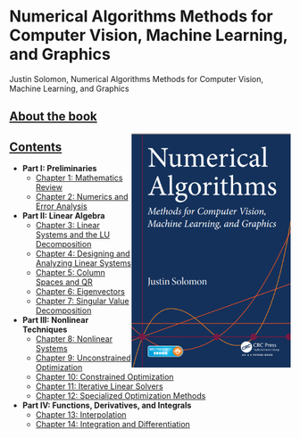 # Numerical Algorithms Methods for Computer Vision, Machine Learning, and Graphics
Justin Solomon, Numerical Algorithms Methods for Computer Vision, Machine Learning, and Graphics

## [About the book](https://www.amazon.com/Numerical-Algorithms-Computer-Learning-Paperback/dp/B014I7TJ66/ref=sr_1_fkmrnull_3?__mk_zh_CN=%E4%BA%9A%E9%A9%AC%E9%80%8A%E7%BD%91%E7%AB%99&keywords=Numerical+Algorithms+Methods+for+Computer+Vision%2C+Machine+Learning%2C+and+Graphics&qid=1556957405&s=gateway&sr=8-3-fkmrnull)

<img align="right" src="images/numerical_algorithms_cover.png" height="420">

## [Contents](https://github.com/TaiChiTiger/numerical-algorithms/tree/master/book_contents)  

 - __Part I: Preliminaries__
   - [Chapter 1: Mathematics Review](https://github.com/TaiChiTiger/numerical-algorithms/tree/master/book_contents/1.mathematics-review)
   - [Chapter 2: Numerics and Error Analysis](https://github.com/TaiChiTiger/numerical-algorithms/tree/master/book_contents/2.numerics-and-error-analysis)
 - __Part II: Linear Algebra__
   - [Chapter 3: Linear Systems and the LU Decomposition](https://github.com/TaiChiTiger/numerical-algorithms/tree/master/book_contents/3.linear-systems-and-the-lu-decomposition)
   - [Chapter 4: Designing and Analyzing Linear Systems](https://github.com/TaiChiTiger/numerical-algorithms/tree/master/book_contents/4.designing-and-analyzing-linear-systems)
   - [Chapter 5: Column Spaces and QR](https://github.com/TaiChiTiger/numerical-algorithms/tree/master/book_contents/5.column-spaces-and-qr)
   - [Chapter 6: Eigenvectors](https://github.com/TaiChiTiger/numerical-algorithms/tree/master/book_contents/6.eigenvectors)
   - [Chapter 7: Singular Value Decomposition](https://github.com/TaiChiTiger/numerical-algorithms/tree/master/book_contents/7.singular-value-decomposition)
 - __Part III: Nonlinear Techniques__
   - [Chapter 8: Nonlinear Systems](https://github.com/TaiChiTiger/numerical-algorithms/tree/master/book_contents/8.nonlinear-systems)
   - [Chapter 9: Unconstrained Optimization](https://github.com/TaiChiTiger/numerical-algorithms/tree/master/book_contents/9.unconstrained-optimization)
   - [Chapter 10: Constrained Optimization](https://github.com/TaiChiTiger/numerical-algorithms/tree/master/notebooks/10.constrained-optimization)
   - [Chapter 11: Iterative Linear Solvers](https://github.com/TaiChiTiger/numerical-algorithms/tree/master/notebooks/11.iterative-linear-solvers)
   - [Chapter 12: Specialized Optimization Methods](https://github.com/TaiChiTiger/numerical-algorithms/tree/master/notebooks/12.specialized-optimization-methods)
 - __Part IV: Functions, Derivatives, and Integrals__
   - [Chapter 13: Interpolation](https://github.com/TaiChiTiger/numerical-algorithms/tree/master/notebooks/13.interpolation)
   - [Chapter 14: Integration and Differentiation](https://github.com/TaiChiTiger/numerical-algorithms/tree/master/notebooks/14.%20integration-and-differentiation)
